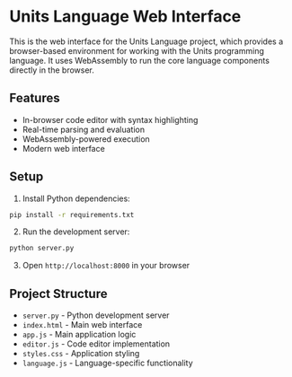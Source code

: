 # Units Language Web Interface

This is the web interface for the Units Language project, which provides a browser-based environment for working with the Units programming language. It uses WebAssembly to run the core language components directly in the browser.

## Features

- In-browser code editor with syntax highlighting
- Real-time parsing and evaluation
- WebAssembly-powered execution
- Modern web interface

## Setup

1. Install Python dependencies:
```bash
pip install -r requirements.txt
```

2. Run the development server:
```bash
python server.py
```

3. Open `http://localhost:8000` in your browser

## Project Structure

- `server.py` - Python development server
- `index.html` - Main web interface
- `app.js` - Main application logic
- `editor.js` - Code editor implementation
- `styles.css` - Application styling
- `language.js` - Language-specific functionality 